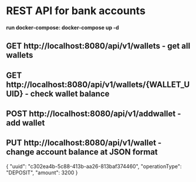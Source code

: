 # REST API for bank accounts
#### run docker-compose: docker-compose up -d


## GET http://localhost:8080/api/v1/wallets - get all wallets

## GET http://localhost:8080/api/v1/wallets/{WALLET_UUID} - check wallet balance

## POST http://localhost:8080/api/v1/addwallet - add wallet 

## PUT http://localhost:8080/api/v1/wallet - change account balance at JSON format

{
"uuid": "c302ea4b-5c88-413b-aa26-813baf374460",
"operationType": "DEPOSIT",
"amount": 3200
}